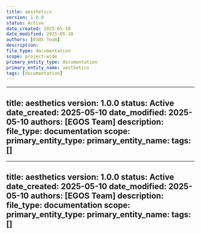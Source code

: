 ```yaml
---
title: aesthetics
version: 1.0.0
status: Active
date_created: 2025-05-10
date_modified: 2025-05-10
authors: [EGOS Team]
description: 
file_type: documentation
scope: project-wide
primary_entity_type: documentation
primary_entity_name: aesthetics
tags: [documentation]
---
```

---
title: aesthetics
version: 1.0.0
status: Active
date_created: 2025-05-10
date_modified: 2025-05-10
authors: [EGOS Team]
description: 
file_type: documentation
scope: 
primary_entity_type: 
primary_entity_name: 
tags: []
---

---
title: aesthetics
version: 1.0.0
status: Active
date_created: 2025-05-10
date_modified: 2025-05-10
authors: [EGOS Team]
description: 
file_type: documentation
scope: 
primary_entity_type: 
primary_entity_name: 
tags: []
---

<!-- 
@references:
- .windsurfrules
- CODE_OF_CONDUCT.md
- MQP.md
- README.md
- ROADMAP.md
- CROSSREF_STANDARD.md

@references(level=1):
  - docs/core_materials/principles.md
  - governance/cross_reference_best_practices.md





  - [MQP](../../core/MQP.md) - Master Quantum Prompt defining EGOS principles
  - [ROADMAP](../../governance/migrations/processed/pt/ROADMAP.md) - Project roadmap and planning
- Process Documentation:
  - [cross_reference_best_practices](../../governance/cross_reference_best_practices.md)
  - docs/standards/aesthetics.md




## Overview

This document defines the visual and aesthetic standards for the EGOS ecosystem, ensuring consistent, accessible, and meaningful presentation across all interfaces. These standards align with the EGOS Fundamental Principles, particularly:

- **Universal Accessibility** - Ensuring all visual elements are accessible to all users
- **Systemic Cartography** - Providing clear visual mapping of system relationships
- **Conscious Modularity** - Maintaining visual consistency across modular components
- **Integrated Ethics** - Ensuring ethical considerations in visual design

## Console Output Standards

### Text Layout

1. **Horizontal Text Orientation**
   - All console text MUST use standard horizontal orientation
   - Avoid vertical text layouts which impair readability
   - Respect terminal width constraints (default to 100 characters)

2. **Spacing and Alignment**
   - Use consistent indentation (4 spaces) for hierarchical information
   - Align table columns appropriately (left for text, right for numbers)
   - Use blank lines to separate logical sections

### Color Scheme

The EGOS color palette is designed to convey meaning while maintaining accessibility:

| Element Type | Color (Hex) | Rich Style | Usage |
|-------------|-------------|------------|-------|
| Information | `#3498db` (Blue) | `[blue]` | General information, status updates |
| Success | `#2ecc71` (Green) | `[green]` | Successful operations, confirmations |
| Warning | `#f39c12` (Orange) | `[yellow]` | Warnings, cautions, items needing attention |
| Error | `#e74c3c` (Red) | `[red]` | Errors, failures, critical issues |
| System | `#9b59b6` (Purple) | `[purple]` | System operations, internal processes |
| Highlight | `#1abc9c` (Teal) | `[cyan]` | Important information, highlights |
| Secondary | `#95a5a6` (Gray) | `[dim]` | Secondary information, less important details |

### Progress Indicators

1. **Progress Bars**
   - Use Rich library's `Progress` class for all long-running operations
   - Include the following components:
     - Task description
     - Visual progress bar
     - Percentage complete
     - Items processed (e.g., "10/100")
     - Estimated time remaining

2. **Spinners**
   - Use spinners for indeterminate operations
   - Always provide context about what operation is in progress
   - Include a way to cancel long-running operations when appropriate

3. **Completion Indicators**
   - Use checkmarks (✓) for completed tasks
   - Use "x" marks (✗) for failed tasks
   - Always provide a summary of completed operations

### Tables and Data Presentation

1. **Tables**
   - Use Rich library's `Table` class for tabular data
   - Include clear headers with appropriate styling
   - Right-align numeric columns
   - Left-align text columns
   - Use consistent border styles (prefer `box=None` for inline tables)

2. **Lists**
   - Use bullet points (•) for unordered lists
   - Use numbers for ordered lists
   - Maintain consistent indentation for nested lists

3. **Code and File Paths**
   - Display code in syntax-highlighted code blocks
   - Format file paths and code elements with monospace font
   - Use appropriate syntax highlighting for different languages

## Graphical Output Standards

### Visualizations

1. **Color Palette**
   - Use the EGOS subsystem color palette for consistency:
     - KOIOS: `#3498db` (Blue) - Knowledge
     - CRONOS: `#9b59b6` (Purple) - Time
     - NEXUS: `#2ecc71` (Green) - Connections
     - ETHIK: `#e74c3c` (Red) - Ethics
     - ATLAS: `#f39c12` (Orange) - Mapping
     - MYCELIUM: `#1abc9c` (Teal) - Integration
     - HARMONY: `#34495e` (Dark Blue) - Harmony
     - Default: `#95a5a6` (Gray)

2. **Graph Visualizations**
   - Use consistent node sizes based on importance
   - Use directional arrows to indicate relationships
   - Include interactive tooltips with detailed information
   - Ensure graphs are navigable and zoomable
   - Provide a legend explaining node and edge meanings

3. **Charts and Diagrams**
   - Use appropriate chart types for different data:
     - Bar charts for categorical comparisons
     - Line charts for time series
     - Pie/donut charts for proportions (use sparingly)
     - Network graphs for relationships
   - Include clear titles, labels, and legends
   - Use consistent formatting across all charts

### Accessibility

1. **Color Contrast**
   - Maintain WCAG AA compliance (minimum contrast ratio of 4.5:1)
   - Never rely solely on color to convey information
   - Provide alternative text or patterns when using color coding

2. **Text Readability**
   - Use minimum font size of 12pt for regular text
   - Use clear, sans-serif fonts for digital displays
   - Maintain adequate spacing between lines and elements

3. **Alternative Formats**
   - Provide text alternatives for graphical elements
   - Ensure visualizations can be exported to accessible formats
   - Support keyboard navigation for interactive elements

## Implementation Guidelines

### Rich Library Configuration

```python
# Standard Rich configuration
from rich.console import Console
from rich.logging import RichHandler
from rich.progress import Progress, TextColumn, BarColumn, TimeRemainingColumn, SpinnerColumn
import logging

# Create console with appropriate width settings
console = Console(width=100, highlight=True)

# Configure logging with Rich
logging.basicConfig(
    level=logging.INFO,
    format="%(message)s",
    datefmt="[%X]",
    handlers=[RichHandler(rich_tracebacks=True, console=console)]
)

# Standard progress bar configuration
def create_progress():
    return Progress(
        SpinnerColumn(),
        TextColumn("[progress.description]{task.description}"),
        BarColumn(),
        TextColumn("[progress.percentage]{task.percentage:>3.0f}%"),
        TextColumn("({task.completed}/{task.total})"),
        TimeRemainingColumn(),
        console=console
    )
```

### Standard Table Format

```python
from rich.table import Table

def create_standard_table(title, columns):
    """Create a standardized table with EGOS styling"""
    table = Table(title=title, expand=True)
    
    for col in columns:
        name = col["name"]
        style = col.get("style", None)
        justify = col.get("justify", "left")
        width = col.get("width", None)
        
        table.add_column(name, style=style, justify=justify, width=width)
    
    return table
```

## Validation and Enforcement

1. **Automated Checks**
   - Use linting tools to verify adherence to style guidelines
   - Implement automated tests for accessibility compliance
   - Create validation scripts for color usage and contrast

2. **Review Process**
   - Include aesthetic review in the code review process
   - Verify console output matches these standards
   - Test visualizations with different screen sizes and settings

3. **User Feedback**
   - Collect and incorporate user feedback on visual elements
   - Conduct periodic usability testing
   - Iterate on standards based on user experience insights

## References

- [Rich Documentation](https://rich.readthedocs.io/)
- [WCAG Accessibility Guidelines](https://www.w3.org/WAI/standards-guidelines/wcag/)
- [Color Contrast Checker](https://webaim.org/resources/contrastchecker/)
- [EGOS Fundamental Principles](../core_materials/principles.md)

---

✧༺❀༻∞ EGOS ∞༺❀༻✧